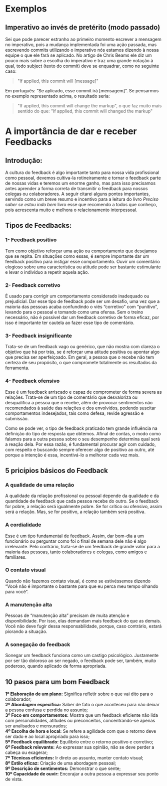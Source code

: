 

# Exemplos

## Imperativo ao invés de pretérito (modo passado)

Sei que pode parecer estranho ao primeiro momento escrever a mensagem no imperativo, pois a mudança implementada foi uma ação passada, mas escrevendo commits utilizando o imperativo nós estamos dizendo à nossa equipe o que ele fará se aplicado. No artigo de Chris Beams ele diz um pouco mais sobre a escolha do imperativo e traz uma grande notação à qual, todo subject (texto do commit) deve se enquadrar, como no seguinte caso:

> "If applied, this commit will [message]"

Em português: “Se aplicado, esse commit irá [mensagem]”. Se pensarmos no exemplo representado acima, o resultado seria:

> "If applied, this commit will change the markup", o que faz muito mais sentido do que: "If applied, this commit will changed the markup"

##

# A importância de dar e receber Feedbacks

## Introdução:
A cultura do feedback é algo importante tanto para nossa vida profissional como pessoal, devemos cultiva-la rotineiramente e tornar o feedback parte de nossas vidas e teremos um enorme ganho, mas para isso precisamos antes aprender a forma correta de transmitir o feedback para nossos colegas ou colaboradores. A seguir citarei alguns pontos importantes, servindo como um breve resumo e incentivo para a leitura do livro _Preciso saber se estou indo bem_ livro esse que recomendo a todos que conheço, pois acrescenta muito e melhora o relacionamento interpessoal.

## Tipos de Feedbacks:

### 1- Feedback positivo
Tem como objetivo reforçar uma ação ou comportamento que desejamos que se repita. Em situações como essas, é sempre importante dar um feedback positivo para instigar esse comportamento. Ouvir um comentário elogioso sobre uma característica ou atitude pode ser bastante estimulante e levar o indivíduo a repetir aquela ação.

### 2- Feedback corretivo
É usado para corrigir um comportamento considerado inadequado ou prejudicial. Dar esse tipo de feedback pode ser um desafio, uma vez que a maioria das pessoas acaba confundindo o viés “corretivo” com “punitivo”, levando para o pessoal e tomando como uma ofensa. Sem o treino necessário, não é possível dar um feedback corretivo de forma eficaz, por isso é importante ter cautela ao fazer esse tipo de comentário.

### 3- Feedback insignificante
Trata-se de um feedback vago ou genérico, que não mostra com clareza o objetivo que há por trás, se é reforçar uma atitude positiva ou apontar algo que precisa ser aperfeiçoado. Em geral, a pessoa que o recebe não tem certeza de seu propósito, o que compromete totalmente os resultados da ferramenta.

### 4- Feedback ofensivo
Esse é um feedback arriscado e capaz de comprometer de forma severa as relações. Trata-se de um tipo de comentário que desvaloriza ou desqualifica a pessoa que o recebe, além de provocar sentimentos não recomendados à saúde das relações e dos envolvidos, podendo suscitar comportamentos indesejados, tais como defesa, revide agressão e submissão.

Como se pode ver, o tipo de feedback praticado tem grande influência na definição do tipo de resposta que obtemos. Afinal de contas, o modo como falamos para a outra pessoa sobre o seu desempenho determina qual será a reação dela. Por essa razão, é fundamental procurar agir com cuidado, com respeito e buscando sempre oferecer algo de positivo ao outro, até porque a intenção é essa, incentivá-lo a melhorar cada vez mais.

## 5 pricípios básicos do Feedback

### A qualidade de uma relação
A qualidade da relação profissional ou pessoal depende da qualidade e da quantidade de feedback que cada pessoa recebe do outro. Se o feedback for pobre, a relação será igualmente pobre. Se for crítico ou ofensivo, assim será a relação. Mas, se for positivo, a relação também será positiva.

### A cordialidade 
Esse é um tipo fundamental de feedback. Assim, dar bom-dia a um funcionário ou perguntar como foi o final de semana dele não é algo irrelevante. Pelo contrário, trata-se de um feedback de grande valor para a maioria das pessoas, tanto colaboradores e colegas, como amigos e familiares.

### O contato visual
Quando não fazemos contato visual, é como se estivéssemos dizendo “Você não é importante o bastante para que eu perca meu tempo olhando para você”.

### A manutenção alta
Pessoas de “manutenção alta” precisam de muita atenção e disponibilidade. Por isso, elas demandam mais feedback do que as demais. Você não deve fugir dessa responsabilidade, porque, caso contrário, estará piorando a situação.

### A sonegação do feedback
Sonegar um feedback funciona como um castigo psicológico. Justamente por ser tão doloroso ao ser negado, o feedback pode ser, também, muito poderoso, quando aplicado de forma apropriada. 

## 10 pasos para um bom Feedback

**1º Elaboração de um plano:** Significa refletir sobre o que vai dito para o colaborador;<br>
**2º Abordagem especifica:** Saber de fato o que aconteceu para não deixar a pessoa confusa e perdida no assunto;<br>
**3º Foco em comportamentos:** Mostra que um feedback eficiente não lida com personalidades, atitudes ou preconceitos, concentrando-se apenas ser analisados e mensurados;<br>
**4º Escolha de hora e local:** Se refere a agilidade com que o retorno deve ser dado e ao local apropriado para isso; <br>
**5º Feedback equilibrado:** Equilibrio entre o retorno positivo e corretivo;<br>
**6º Feedback relevante:** Ao expressar sua opinião, não se deve perder a cabeça ou exagerar;<br>
**7º Técnicas eficientes:** Ir direto ao assunto, manter contato visual;<br>
**8º Estilo eficaz:** Criação de uma abordagem pessoal;<br>
**9º Descrição de sentimentos:** Demonstrar o que sente;<br>
**10º Capacidade de ouvir:** Encorajar a outra pessoa a expressar seu ponto de vista.<br>

## 
